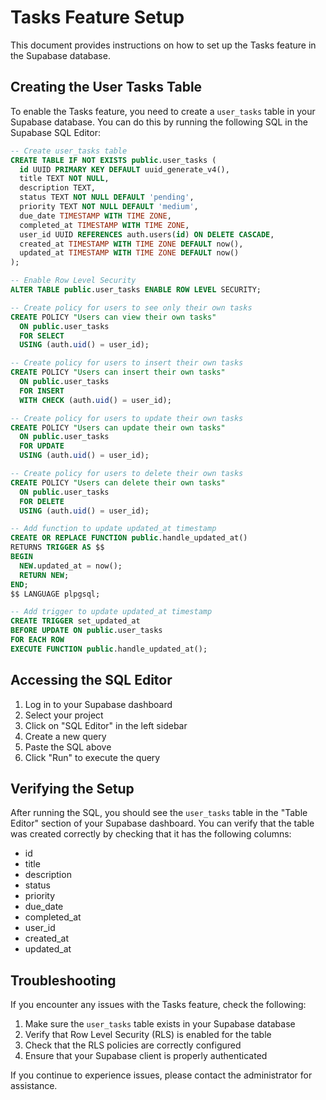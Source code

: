 # Tasks Feature Setup

This document provides instructions on how to set up the Tasks feature in the Supabase database.

## Creating the User Tasks Table

To enable the Tasks feature, you need to create a `user_tasks` table in your Supabase database. You can do this by running the following SQL in the Supabase SQL Editor:

```sql
-- Create user_tasks table
CREATE TABLE IF NOT EXISTS public.user_tasks (
  id UUID PRIMARY KEY DEFAULT uuid_generate_v4(),
  title TEXT NOT NULL,
  description TEXT,
  status TEXT NOT NULL DEFAULT 'pending',
  priority TEXT NOT NULL DEFAULT 'medium',
  due_date TIMESTAMP WITH TIME ZONE,
  completed_at TIMESTAMP WITH TIME ZONE,
  user_id UUID REFERENCES auth.users(id) ON DELETE CASCADE,
  created_at TIMESTAMP WITH TIME ZONE DEFAULT now(),
  updated_at TIMESTAMP WITH TIME ZONE DEFAULT now()
);

-- Enable Row Level Security
ALTER TABLE public.user_tasks ENABLE ROW LEVEL SECURITY;

-- Create policy for users to see only their own tasks
CREATE POLICY "Users can view their own tasks"
  ON public.user_tasks
  FOR SELECT
  USING (auth.uid() = user_id);

-- Create policy for users to insert their own tasks
CREATE POLICY "Users can insert their own tasks"
  ON public.user_tasks
  FOR INSERT
  WITH CHECK (auth.uid() = user_id);

-- Create policy for users to update their own tasks
CREATE POLICY "Users can update their own tasks"
  ON public.user_tasks
  FOR UPDATE
  USING (auth.uid() = user_id);

-- Create policy for users to delete their own tasks
CREATE POLICY "Users can delete their own tasks"
  ON public.user_tasks
  FOR DELETE
  USING (auth.uid() = user_id);

-- Add function to update updated_at timestamp
CREATE OR REPLACE FUNCTION public.handle_updated_at()
RETURNS TRIGGER AS $$
BEGIN
  NEW.updated_at = now();
  RETURN NEW;
END;
$$ LANGUAGE plpgsql;

-- Add trigger to update updated_at timestamp
CREATE TRIGGER set_updated_at
BEFORE UPDATE ON public.user_tasks
FOR EACH ROW
EXECUTE FUNCTION public.handle_updated_at();
```

## Accessing the SQL Editor

1. Log in to your Supabase dashboard
2. Select your project
3. Click on "SQL Editor" in the left sidebar
4. Create a new query
5. Paste the SQL above
6. Click "Run" to execute the query

## Verifying the Setup

After running the SQL, you should see the `user_tasks` table in the "Table Editor" section of your Supabase dashboard. You can verify that the table was created correctly by checking that it has the following columns:

- id
- title
- description
- status
- priority
- due_date
- completed_at
- user_id
- created_at
- updated_at

## Troubleshooting

If you encounter any issues with the Tasks feature, check the following:

1. Make sure the `user_tasks` table exists in your Supabase database
2. Verify that Row Level Security (RLS) is enabled for the table
3. Check that the RLS policies are correctly configured
4. Ensure that your Supabase client is properly authenticated

If you continue to experience issues, please contact the administrator for assistance.